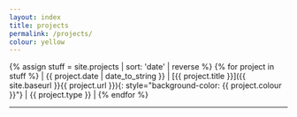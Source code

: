 ```yaml
---
layout: index
title: projects
permalink: /projects/
colour: yellow
---
```


{% assign stuff = site.projects | sort: 'date' | reverse %}
{% for project in stuff %}
| {{ project.date | date_to_string }} | [{{ project.title }}]({{ site.baseurl }}{{ project.url }}){: style="background-color: {{ project.colour }}"} | {{ project.type }} |
{% endfor %}

---
<!-- 
|---
|2013|[60//5\203](http://hacks.youngrewiredstate.org/events/YRS2013/60-5-203)| program |
|2013|[in labour of](http://ixtli.bandcamp.com/album/in-labour-of)| music |
|2011|[no ordinary trifle by psifork](http://psifork.bandcamp.com/album/no-ordinary-trifle)| music |
|===

-->
